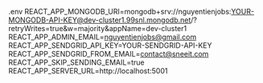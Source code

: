 .env
REACT_APP_MONGODB_URI=mongodb+srv://nguyentienjobs:YOUR-MONGODB-API-KEY@dev-cluster1.99snl.mongodb.net/?retryWrites=true&w=majority&appName=dev-cluster1
REACT_APP_ADMIN_EMAIL=nguyentienjobs@gmail.com
REACT_APP_SENDGRID_API_KEY=YOUR-SENDGRID-API-KEY
REACT_APP_SENDGRID_FROM_EMAIL=contact@sneeit.com
REACT_APP_SKIP_SENDING_EMAIL=true
REACT_APP_SERVER_URL=http://localhost:5001